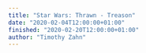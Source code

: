 ```yaml
---
title: "Star Wars: Thrawn - Treason"
date: "2020-02-04T12:00:00+01:00"
finished: "2020-02-20T12:00:00+01:00"
author: "Timothy Zahn"
---
```

